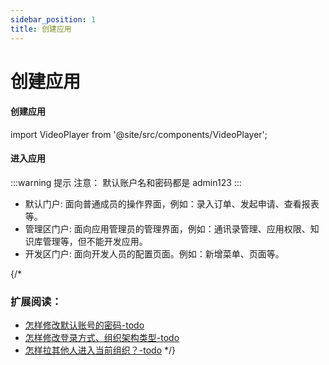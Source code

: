 ```yaml
---
sidebar_position: 1
title: 创建应用
---
```

# 创建应用


#### 创建应用

import VideoPlayer from '@site/src/components/VideoPlayer';

<VideoPlayer relatePath="/docs/tutorial/create_app.mp4" />

#### 进入应用

<VideoPlayer relatePath="/docs/tutorial/visit_app.mp4" />

:::warning 提示
注意： 默认账户名和密码都是 admin123
:::
* 默认门户: 面向普通成员的操作界面，例如：录入订单、发起申请、查看报表等。
* 管理区门户: 面向应用管理员的管理界面，例如：通讯录管理、应用权限、知识库管理等，但不能开发应用。
* 开发区门户: 面向开发人员的配置页面。例如：新增菜单、页面等。

{/*
### 扩展阅读：
* [怎样修改默认账号的密码-todo](./)
* [怎样修改登录方式、组织架构类型-todo](./)
* [怎样拉其他人进入当前组织？-todo](./)
*/}